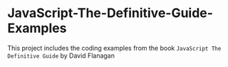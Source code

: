 # JavaScript-The-Definitive-Guide-Examples

This project includes the coding examples from the book `JavaScript The Definitive Guide` by David Flanagan
